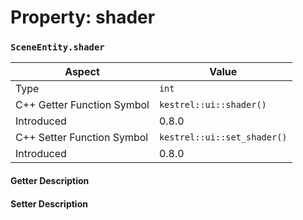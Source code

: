
# Property: shader
### `SceneEntity.shader`

| Aspect | Value |
| --- | --- |
| Type | `int` |
| C++ Getter Function Symbol | `kestrel::ui::shader()` |
| Introduced | 0.8.0 |
| C++ Setter Function Symbol | `kestrel::ui::set_shader()` |
| Introduced | 0.8.0 |

#### Getter Description

#### Setter Description

